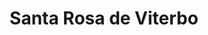 ---
title: Santa Rosa de Viterbo
url: /santa-rosa-de-viterbo/
latitude: 5.878
longitude: -72.983
---